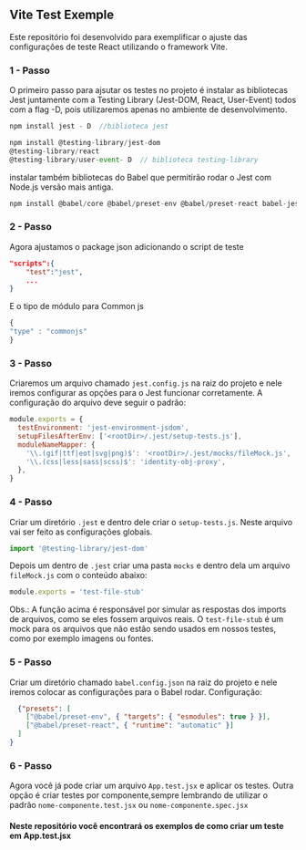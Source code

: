 ## Vite Test Exemple
Este repositório foi desenvolvido para exemplificar o ajuste das configurações de teste React utilizando o framework Vite.
### 1 - Passo
O primeiro passo para ajsutar os testes no projeto é instalar as bibliotecas Jest juntamente com a Testing Library (Jest-DOM, React, User-Event) todos com a flag -D, pois utilizaremos apenas no ambiente de desenvolvimento.

```javascript
npm install jest - D  //biblioteca jest
```
```javascript
npm install @testing-library/jest-dom 
@testing-library/react
@testing-library/user-event- D  // biblioteca testing-library
```
instalar também bibliotecas do Babel que permitirão  rodar o Jest com Node.js versão mais antiga.

```javascript
npm install @babel/core @babel/preset-env @babel/preset-react babel-jest identity-obj-proxy jest-environment-jsdom -D
```
### 2 - Passo
Agora ajustamos o package json adicionando o script de teste 
```JSON
"scripts":{
    "test":"jest",
    ...
}
```

E o tipo  de módulo para Common js
```javascript 
{
"type" : "commonjs"
}
```
### 3 -  Passo
Criaremos um arquivo chamado `jest.config.js`  na raiz do projeto e nele iremos configurar as opções para o Jest funcionar corretamente.
A configuração do arquivo deve seguir o padrão:
```javascript 
module.exports = {
  testEnvironment: 'jest-environment-jsdom',
  setupFilesAfterEnv: ['<rootDir>/.jest/setup-tests.js'],
  moduleNameMapper: {
    '\\.(gif|ttf|eot|svg|png)$': '<rootDir>/.jest/mocks/fileMock.js',
    '\\.(css|less|sass|scss)$': 'identity-obj-proxy',
  },
}
```
### 4 - Passo
Criar um diretório `.jest` e dentro dele criar o `setup-tests.js`. Neste arquivo vai ser feito as configurações globais.
```javascript 
import '@testing-library/jest-dom'
```


Depois um dentro de `.jest` criar uma pasta `mocks` e dentro dela um arquivo `fileMock.js` com  o conteúdo abaixo:
```javascript 
module.exports = 'test-file-stub'
```
Obs.: A função acima é responsável por simular as respostas dos imports de arquivos, como se eles fossem arquivos reais.
O `test-file-stub` é um mock para os arquivos que não estão sendo usados em nossos testes, como por exemplo imagens ou fontes.

### 5 - Passo
Criar um diretório chamado `babel.config.json` na raiz do projeto e nele iremos colocar  as configurações para o Babel rodar.
Configuração:
```JSON {
  {"presets": [
    ["@babel/preset-env", { "targets": { "esmodules": true } }],
    ["@babel/preset-react", { "runtime": "automatic" }]
  ]
}
```
### 6 - Passo
Agora você já pode criar um arquivo `App.test.jsx` e aplicar os testes. Outra opção é criar testes por componente,sempre lembrando de utilizar o padrão `nome-componente.test.jsx` ou `nome-componente.spec.jsx`


#### Neste repositório  você encontrará os exemplos de como criar um teste em App.test.jsx